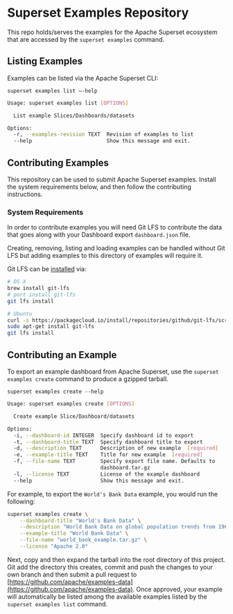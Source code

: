 # Superset Examples Repository

This repo holds/serves the examples for the Apache Superset ecosystem that are accessed by the `superset examples` command.

## Listing Examples

Examples can be listed via the Apache Superset CLI:

`superset examples list —-help`

```bash
Usage: superset examples list [OPTIONS]

  List example Slices/Dashboards/datasets

Options:
  -r, --examples-revision TEXT  Revision of examples to list
  --help                        Show this message and exit.
```

## Contributing Examples

This repository can be used to submit Apache Superset examples. Install the system requirements below, and then follow 
the contributing instructions.

### System Requirements

In order to contribute examples you will need Git LFS to contribute the data that goes along with your Dashboard export 
`dashboard.json` file.

Creating, removing, listing and loading examples can be handled without Git LFS but adding examples to this directory of 
examples will require it. 

Git LFS can be [installed](https://github.com/git-lfs/git-lfs/wiki/Installation) via:

```bash
# OS X
brew install git-lfs
# port install git-lfs
git lfs install
```

```bash
# Ubuntu
curl -s https://packagecloud.io/install/repositories/github/git-lfs/script.deb.sh | sudo bash
sudo apt-get install git-lfs
git lfs install
```

## Contributing an Example

To export an example dashboard from Apache Superset, use the `superset examples create` command to produce a gzipped 
tarball. 

`superset examples create --help`

```bash
Usage: superset examples create [OPTIONS]

  Create example Slice/Dashboard/datasets

Options:
  -i, --dashboard-id INTEGER  Specify dashboard id to export
  -t, --dashboard-title TEXT  Specify dashboard title to export
  -d, --description TEXT      Description of new example  [required]
  -e, --example-title TEXT    Title for new example  [required]
  -f, --file-name TEXT        Specify export file name. Defaults to
                              dashboard.tar.gz
  -l, --license TEXT          License of the example dashboard
  --help                      Show this message and exit.
```

For example, to export the `World's Bank Data` example, you would run the following:

```bash
superset examples create \
    --dashboard-title "World's Bank Data" \
    --description "World Bank Data on global population trends from 1960 through 2010" \
    --example-title "World Bank Data" \
    --file-name "world_bank_example.tar.gz" \
    --license "Apache 2.0"
```

Next, copy and then expand the tarball into the root directory of this project. Git add the directory this creates, commit 
and push the changes to your own branch and then submit a pull request to 
[https://github.com/apache/examples-data](https://github.com/apache/examples-data). Once approved, your example will 
automatically be listed among the available examples listed by the `superset examples list` command.
